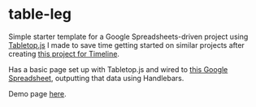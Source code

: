 # table-leg

Simple starter template for a Google Spreadsheets-driven project using [Tabletop.js](https://github.com/jsoma/tabletop) I made to save time getting started on similar projects after creating [this project for Timeline](http://longhotsummer.timeline.com). 

Has a basic page set up with Tabletop.js and wired to [this Google Spreadsheet](https://docs.google.com/spreadsheets/d/12Gtjc00RaSKo7cYYiYks9yxL7ptwnThH9EYzOvOpVgs/pubhtml), outputting that data using Handlebars. 

Demo page [here](http://justinallen.us/lab/table-leg).
